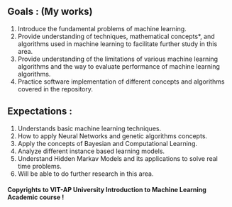 ## Goals : (My works)
1. Introduce the fundamental problems of machine learning.
2. Provide understanding of techniques, mathematical concepts*, and algorithms used in machine learning to facilitate further study in this area.
3. Provide understanding of the limitations of various machine learning algorithms and the way to evaluate performance of machine learning algorithms.
4. Practice software implementation of different concepts and algorithms covered in the repository.

## Expectations :
1. Understands basic machine learning techniques.
2. How to apply Neural Networks and genetic algorithms concepts.
3. Apply the concepts of Bayesian and Computational Learning.
4. Analyze different instance based learning models.
5. Understand Hidden Markav Models and its applications to solve real time problems.
6. Will be able to do further research in this area.

#### Copyrights to VIT-AP University Introduction to Machine Learning Academic course !

